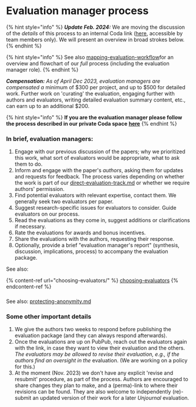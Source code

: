 # Evaluation manager process

{% hint style="info" %}
_**Update Feb. 2024:**_ We are moving the discussion of the _details_ of this process to an internal Coda link ([here](https://coda.io/d/The-Unjournal-Hub-internal_d0KBG3dSZCs/Evaluation-Management_suhOX#_luMy4), accessible by team members only). We will present an overview in broad strokes below.&#x20;
{% endhint %}

{% hint style="info" %}
See also [mapping-evaluation-workflow](../../policies-projects-evaluation-workflow/mapping-evaluation-workflow/ "mention")for an overview and flowchart of our _full_ process (including the evaluation manager role).&#x20;
{% endhint %}

_**Compensation:** As of April Dec 2023, evaluation managers are compensated a_ minimum of $300 per project, and up to $500 for detailed work.  Further work on 'curating' the evaluation,  engaging further with authors and evaluators, writing detailed evaluation summary content, etc., can earn up to an additional $200.&#x20;

{% hint style="info" %}
**If you are the evaluation manager please follow the process described in our private Coda space** [**here**](https://coda.io/d/The-Unjournal-Hub-internal_d0KBG3dSZCs/Eval-Mgmt-7-step-process-guide_suNn2#_lu-8l)
{% endhint %}



### **In brief, evaluation managers:**

1. Engage with our previous discussion of the papers; why we prioritized this work, what sort of evaluators would be appropriate, what to ask them to do.&#x20;
2. Inform and engage with the paper's _authors_, asking them for updates and requests for feedbac&#x6B;_._ The process varies depending on whether the work is part of our [direct-evaluation-track.md](../../policies-projects-evaluation-workflow/considering-projects/direct-evaluation-track.md "mention") or whether we require authors' permission. &#x20;
3. Find potential evaluators with relevant expertise, contact them. We generally seek two evaluators per paper.
4. Suggest research-specific issues for evaluators to consider. Guide evaluators on our process.
5. Read the evaluations as they come in, suggest additions or clarifications if necessary.
6. Rate the evaluations for awards and bonus incentives.
7. Share the evaluations with the authors, requesting their response.&#x20;
8. Optionally, provide a brief "evaluation manager's report" (synthesis, discussion, implications, process) to accompany the evaluation package. &#x20;



See also: &#x20;

{% content-ref url="choosing-evaluators/" %}
[choosing-evaluators](choosing-evaluators/)
{% endcontent-ref %}

###

See also: [protecting-anonymity.md](../../policies-projects-evaluation-workflow/evaluation/protecting-anonymity.md "mention")

### Some other important details

1. We give the authors two weeks to respond before publishing the evaluation package (and they can always respond afterwards).
2. Once the evaluations are up on PubPub, reach out the evaluators again with the link, in case they want to view their evaluation and the others.  _The evaluators may be allowed to revise their evaluation, e.g., if the authors find an oversight in the_ evaluation. (We are working on a policy for this.)
3. At the moment (Nov. 2023) we don't have any explicit 'revise and resubmit' procedure, as part of the process. Authors are encouraged to share changes they plan to make, and a (perma)-link to where their revisions can be found. They are also welcome to independently (re)-submit an updated version of their work for a later _Unjournal_ evaluation.&#x20;

